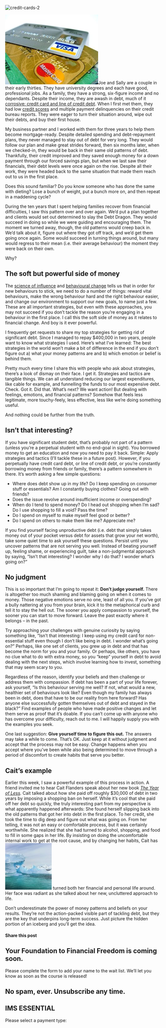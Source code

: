 ![credit-cards-2](https://yourfinanciallaunchpad.com/wp-content/uploads/elementor/thumbs/credit-cards-2-1-qdc6cpthe1jg09nepcheyd0ymqwyqy89x64timb4aw.jpg "credit-cards-2")

![](attachments/credit-cards-2-300x225-1.jpg)Joe and Sally are a couple in their early thirties. They have university degrees and each have good, professional jobs. As a family, they have a strong, six-figure income and no dependants. Despite their income, they are awash in debt, much of it [corrosive: credit card and line of credit debt](https://yflmainprod.wpengine.com/2017/02/are-you-really-living-within-your-means/). When I first met them, they had low [credit scores](https://yflmainprod.wpengine.com/2017/03/ladies-whats-your-score/) and multiple payment delinquencies on their credit bureau reports. They were eager to turn their situation around, wipe out their debts, and buy their first house.

My business partner and I worked with them for three years to help them become mortgage-ready. Despite detailed spending and debt-repayment plans, they never managed to stay out of debt for very long. They would follow our plan and make great strides forward, then six months later, when we checked-in, they would be back in their same old patterns of debt. Thankfully, their credit improved and they saved enough money for a down payment through our forced savings plan, but when we last saw their financials, their debt levels were once again on the rise. Despite all their work, they were headed back to the same situation that made them reach out to us in the first place.

Does this sound familiar? Do you know someone who has done the same with dieting? Lose a bunch of weight, put a bunch more on, and then repeat in a maddening cycle?

During the ten years that I spent helping families recover from financial difficulties, I saw this pattern over and over again. We’d put a plan together and clients would set out determined to slay the Debt Dragon. They would succeed in doing so while we were guiding and encouraging them. The moment we turned away, though, the old patterns would creep back in. We’d talk about it, figure out where they got off track, and we’d get them going once again. Some would succeed in turning things around, but many would regress to their mean (i.e. their average behaviour) the moment they were back on their own.

Why?

## The soft but powerful side of money

The [science of influence](https://www.amazon.ca/Influence-Practice-Robert-B-Cialdini/dp/0205609996) and [behavioural change](http://charlesduhigg.com/books/the-power-of-habit/) tells us that in order for new behaviours to stick, we need to do a number of things: reward vital behaviours, make the wrong behaviour hard and the right behaviour easier, and change our environment to support our new goals, to name just a few. These are all important strategies, but even with these approaches, you may not succeed if you don’t tackle the reason you’re engaging in a behaviour in the first place. I call this the soft side of money as it relates to financial change. And boy is it ever powerful.

I frequently get requests to share my top strategies for getting rid of significant debt. Since I managed to repay $400,000 in two years, people want to know what strategies I used. Here’s what I’ve learned: The best strategies in the world won’t make a bit of difference in the end if you don’t figure out a) what your money patterns are and b) which emotion or belief is behind them.

Pretty much every time I share this with people who ask about strategies, there’s a look of dismay on their face. I get it. Strategies and tactics are tangible things. We can all understand reducing our largest expenditures, like cable for example, and funnelling the funds to our most expensive debt. Check. Got it. Did that. What’s next? We want action! But dealing with feelings, emotions, and financial patterns? Somehow that feels less legitimate, more touchy-feely, less effective, less like we’re doing something useful.

And nothing could be further from the truth.

## Isn’t that interesting?

If you have significant student debt, that’s probably not part of a pattern (unless you’re a perpetual student with no end-goal in sight). You borrowed money to get an education and now you need to pay it back. Simple: Apply strategies and tactics (I’ll tackle these in a future post). However, if you perpetually have credit card debt, or line of credit debt, or you’re constantly borrowing money from friends or family, there’s a pattern somewhere in there. It’s worth asking a few simple questions:

- Where does debt show up in my life? Do I keep spending on consumer stuff or essentials? Am I constantly buying clothes? Going out with friends?
- Does the issue revolve around insufficient income or overspending?
- When do I tend to spend money? Do I head out shopping when I’m sad? Do I use shopping to fill a void? Pass the time?
- Do I spend on myself to make myself feel good or better?
- Do I spend on others to make them like me? Appreciate me?

If you find yourself facing unproductive debt (i.e. debt that simply takes money out of your pocket versus debt for assets that grow your net worth), take some quiet time to ask yourself these questions. Persist until you uncover patterns that are not serving you well. Instead of beating yourself up, feeling shame, or experiencing guilt, take a non-judgmental approach by saying, “Isn’t that interesting? I wonder why I do that? I wonder what’s going on?”

## No judgment

This is so important that I’m going to repeat it: **Don’t judge yourself.** There is altogether too much shaming and blaming going on when it comes to money. Those negative emotions serve no one, least of all you. If you’ve got a bully nattering at you from your brain, kick it to the metaphorical curb and tell it to stay the hell out. The sooner you apply compassion to yourself, the sooner you can start to move forward. Leave the past exactly where it belongs – in the past.

Try approaching your challenges with genuine curiosity by saying something like, “Isn’t that interesting: I keep using my credit card for non-essential stuff even though I don’t like being in debt. I wonder what’s going on?” Perhaps, like one set of clients, you grew up in debt and that has become the norm for you and your family. Or perhaps, like others, you have no clue what to do with extra money, so you “keep” yourself in debt to avoid dealing with the next steps, which involve learning how to invest, something that may seem scary to you.

Regardless of the reason, identify your beliefs and then challenge or address them with compassion. If debt has been a part of your life forever, ask yourself, “Is this behaviour serving me well? If not, what would a new, healthier set of behaviours look like? Even though my family has always been in debt, does that have to be our reality from here forward? Has anyone else successfully gotten themselves out of debt and stayed in the black?” Find examples of people who have made positive changes and let them serve as proof that it’s doable. If you can’t come up with anyone who has overcome your difficulty, reach out to me. I will happily supply you with the examples you seek.

One last suggestion: **Give yourself time to figure this out.** The answers may take a while to come. That’s OK. Just keep at it without judgment and accept that the process may not be easy. Change happens when you accept where you’ve been while also being determined to move through a period of discomfort to create habits that serve you better.

## Cait’s example

Earlier this week, I saw a powerful example of this process in action. A friend invited me to hear Cait Flanders speak about her new book *[The Year of Less](https://caitflanders.com/the-year-of-less/).* Cait talked about how she paid off roughly $30,000 of debt in two years by imposing a shopping ban on herself. While it’s cool that she paid off her debt so quickly, the truly interesting part from my perspective is what apparently happened afterwards: She found herself slipping back into the old patterns that got her into debt in the first place. To her credit, she took the time to dig deep and figure out what was going on. From her telling, it was not an easy or comfortable process, but it was certainly worthwhile. She realized that she had turned to alcohol, shopping, and food to fill in some gaps in her life. By insisting on doing the uncomfortable internal work to get at the root cause, and by changing her habits, Cait has![Iceberg](attachments/iceberg-cassie-matias-247745-unsplash-150x150.jpg) turned both her financial and personal life around. Her face was radiant as she talked about her new, uncluttered approach to life.

Don’t underestimate the power of money patterns and beliefs on your results. They’re not the action-packed visible part of tackling debt, but they are the key that underpins long-term success. Just picture the hidden portion of an iceberg and you’ll get the idea.

#### Share this post

## Your Foundation to Financial Freedom is coming soon.

Please complete the form to add your name to the wait list. We’ll let you know as soon as the course is released!

## No spam, ever. Unsubscribe any time.

## IMS ESSENTIAL

Please select a payment type: